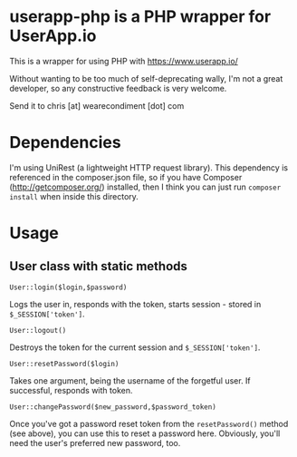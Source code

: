 userapp-php is a PHP wrapper for UserApp.io
===========================================

This is a wrapper for using PHP with https://www.userapp.io/

Without wanting to be too much of self-deprecating wally, I'm not a great developer, so any constructive feedback is very welcome.

Send it to chris [at] wearecondiment [dot] com

Dependencies
============

I'm using UniRest (a lightweight HTTP request library). This dependency is referenced in the composer.json file, so if you have Composer (http://getcomposer.org/) installed, then I think you can just run `composer install` when inside this directory.

Usage
=====

User class with static methods
------------------------------

`User::login($login,$password)`

Logs the user in, responds with the token, starts session - stored in `$_SESSION['token']`.

`User::logout()`

Destroys the token for the current session and `$_SESSION['token']`.

`User::resetPassword($login)`

Takes one argument, being the username of the forgetful user. If successful, responds with token.

`User::changePassword($new_password,$password_token)`

Once you've got a password reset token from the `resetPassword()` method (see above), you can use this to reset a password here. Obviously, you'll need the user's preferred new password, too.

